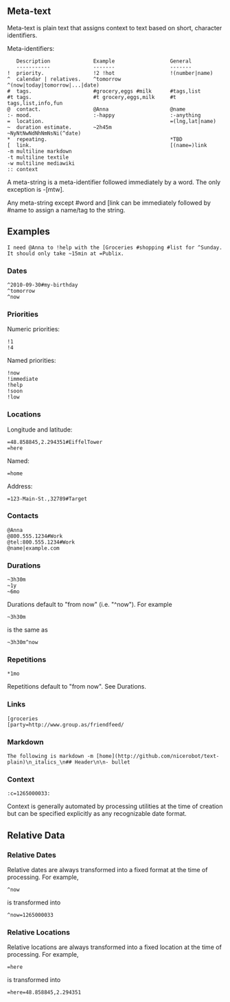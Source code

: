 ## Meta-text

Meta-text is plain text that assigns context to text based on short, character identifiers.

Meta-identifiers:

       Description              Example                  General
       -----------              -------                  -------
    !  priority.                !2 !hot                  !(number|name)
    ^  calendar | relatives.    ^tomorrow                ^(now|today|tomorrow|...|date)
    #  tags.                    #grocery,eggs #milk      #tags,list
    #t tags.                    #t grocery,eggs,milk     #t tags,list,info,fun
    @  contact.                 @Anna                    @name
    :- mood.                    :-happy                  :-anything
    =  location.                                         =(lng,lat|name)
    ~  duration estimate.       ~2h45m                   ~NyNtNwNdNhNmNsNi(^date)
    *  repeating.                                        *TBD
    [  link.                                             [(name=)link
    -m multiline markdown
    -t multiline textile
    -w multiline mediawiki
    :: context

A meta-string is a meta-identifier followed immediately by a word. The only exception is -[mtw].

Any meta-string except #word and [link can be immediately followed by #name to assign a name/tag to the string.

## Examples

    I need @Anna to !help with the [Groceries #shopping #list for ^Sunday. It should only take ~15min at =Publix.

### Dates

    ^2010-09-30#my-birthday
    ^tomorrow
    ^now

### Priorities

Numeric priorities:

    !1
    !4

Named priorities:

    !now
    !immediate
    !help
    !soon
    !low

### Locations

Longitude and latitude:

    =48.858845,2.294351#EiffelTower
    =here

Named:

    =home

Address:

    =123-Main-St.,32789#Target

### Contacts

    @Anna
    @800.555.1234#Work
    @tel:800.555.1234#Work
    @name|example.com

### Durations

    ~3h30m
    ~1y
    ~6mo

Durations default to "from now" (i.e. "^now"). For example

    ~3h30m

is the same as

    ~3h30m^now

### Repetitions

    *1mo

Repetitions default to "from now". See Durations.

### Links

    [groceries
    [party=http://www.group.as/friendfeed/

### Markdown

    The following is markdown -m [home](http://github.com/nicerobot/text-plain)\n_italics_\n## Header\n\n- bullet

### Context

    :c=1265000033:

Context is generally automated by processing utilities at the time of creation but can be specified explicitly as any recognizable date format.

## Relative Data

### Relative Dates

Relative dates are always transformed into a fixed format at the time of processing. For example,

    ^now

is transformed into

    ^now=1265000033

### Relative Locations

Relative locations are always transformed into a fixed location at the time of processing. For example,

    =here

is transformed into

    =here=48.858845,2.294351
